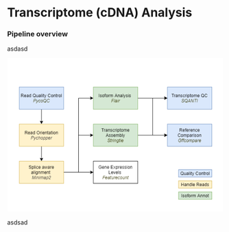 Transcriptome (cDNA) Analysis
=============================

### Pipeline overview
asdasd 

![cDNA analysis flowchart](img/flowchart_cdna.drawio.png) 

asdsad